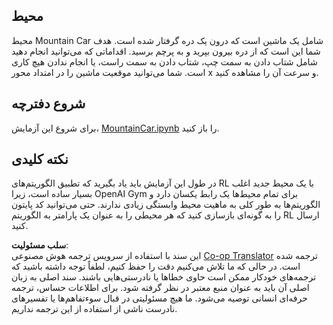 <!--
CO_OP_TRANSLATOR_METADATA:
{
  "original_hash": "7bd8dc72040e98e35e7225e34058cd4e",
  "translation_date": "2025-08-24T10:38:25+00:00",
  "source_file": "lessons/6-Other/22-DeepRL/lab/README.md",
  "language_code": "fa"
}
-->
## محیط

محیط Mountain Car شامل یک ماشین است که درون یک دره گرفتار شده است. هدف شما این است که از دره بیرون بپرید و به پرچم برسید. اقداماتی که می‌توانید انجام دهید شامل شتاب دادن به سمت چپ، شتاب دادن به سمت راست، یا انجام ندادن هیچ کاری است. شما می‌توانید موقعیت ماشین را در امتداد محور x و سرعت آن را مشاهده کنید.

## شروع دفترچه

برای شروع این آزمایش، [MountainCar.ipynb](../../../../../../lessons/6-Other/22-DeepRL/lab/MountainCar.ipynb) را باز کنید.

## نکته کلیدی

در طول این آزمایش باید یاد بگیرید که تطبیق الگوریتم‌های RL با یک محیط جدید اغلب بسیار ساده است، زیرا OpenAI Gym برای تمام محیط‌ها یک رابط یکسان دارد و الگوریتم‌ها به طور کلی به ماهیت محیط وابستگی زیادی ندارند. حتی می‌توانید کد پایتون را به گونه‌ای بازسازی کنید که هر محیطی را به عنوان یک پارامتر به الگوریتم RL ارسال کنید.

**سلب مسئولیت**:  
این سند با استفاده از سرویس ترجمه هوش مصنوعی [Co-op Translator](https://github.com/Azure/co-op-translator) ترجمه شده است. در حالی که ما تلاش می‌کنیم دقت را حفظ کنیم، لطفاً توجه داشته باشید که ترجمه‌های خودکار ممکن است حاوی خطاها یا نادرستی‌هایی باشند. سند اصلی به زبان اصلی آن باید به عنوان منبع معتبر در نظر گرفته شود. برای اطلاعات حساس، ترجمه حرفه‌ای انسانی توصیه می‌شود. ما هیچ مسئولیتی در قبال سوءتفاهم‌ها یا تفسیرهای نادرست ناشی از استفاده از این ترجمه نداریم.